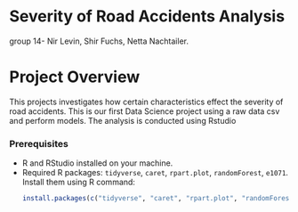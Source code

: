 # Severity of Road Accidents Analysis

group 14- Nir Levin, Shir Fuchs, Netta Nachtailer.

# Project Overview
This projects investigates how certain characteristics effect the severity of road accidents.
This is our first Data Science project using a raw data csv and perform models. The analysis is conducted using Rstudio

### Prerequisites
- R and RStudio installed on your machine.
- Required R packages: `tidyverse`, `caret`, `rpart.plot`, `randomForest`, `e1071`.
Install them using R command:
  ```R
  install.packages(c("tidyverse", "caret", "rpart.plot", "randomForest", "e1071"))
